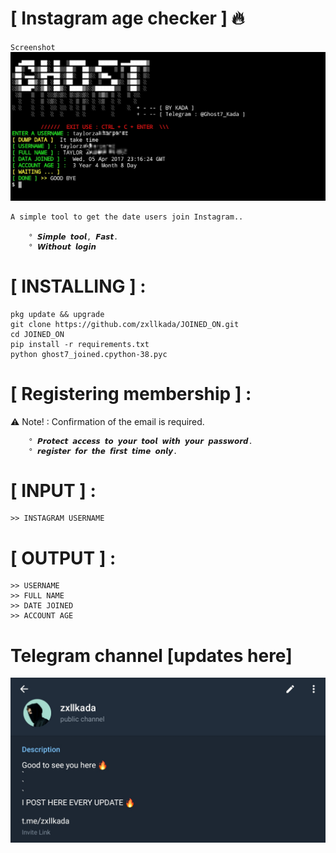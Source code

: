 # [ Instagram age checker ] 🔥
``Screenshot``
![zxllkada_TOLL](Sc/Joined_date_sc.jpg)
```
A simple tool to get the date users join Instagram..

    ° 𝙎𝙞𝙢𝙥𝙡𝙚 𝙩𝙤𝙤𝙡, 𝙁𝙖𝙨𝙩.
    ° 𝙒𝙞𝙩𝙝𝙤𝙪𝙩 𝙡𝙤𝙜𝙞𝙣
```
# [ INSTALLING ] :
```
pkg update && upgrade
git clone https://github.com/zxllkada/JOINED_ON.git
cd JOINED_ON
pip install -r requirements.txt
python ghost7_joined.cpython-38.pyc
```
# [ Registering membership ] :
:warning: Note! : Confirmation of the email is required.
```
    ° 𝙋𝙧𝙤𝙩𝙚𝙘𝙩 𝙖𝙘𝙘𝙚𝙨𝙨 𝙩𝙤 𝙮𝙤𝙪𝙧 𝙩𝙤𝙤𝙡 𝙬𝙞𝙩𝙝 𝙮𝙤𝙪𝙧 𝙥𝙖𝙨𝙨𝙬𝙤𝙧𝙙. 
    ° 𝙧𝙚𝙜𝙞𝙨𝙩𝙚𝙧 𝙛𝙤𝙧 𝙩𝙝𝙚 𝙛𝙞𝙧𝙨𝙩 𝙩𝙞𝙢𝙚 𝙤𝙣𝙡𝙮.
```
# [ INPUT ] :
```
>> INSTAGRAM USERNAME
```
# [ OUTPUT ] :
```
>> USERNAME
>> FULL NAME 
>> DATE JOINED
>> ACCOUNT AGE
```
# Telegram channel [updates here]
![Telegram_channel](Sc/Telegram_channel_sc.jpg)
